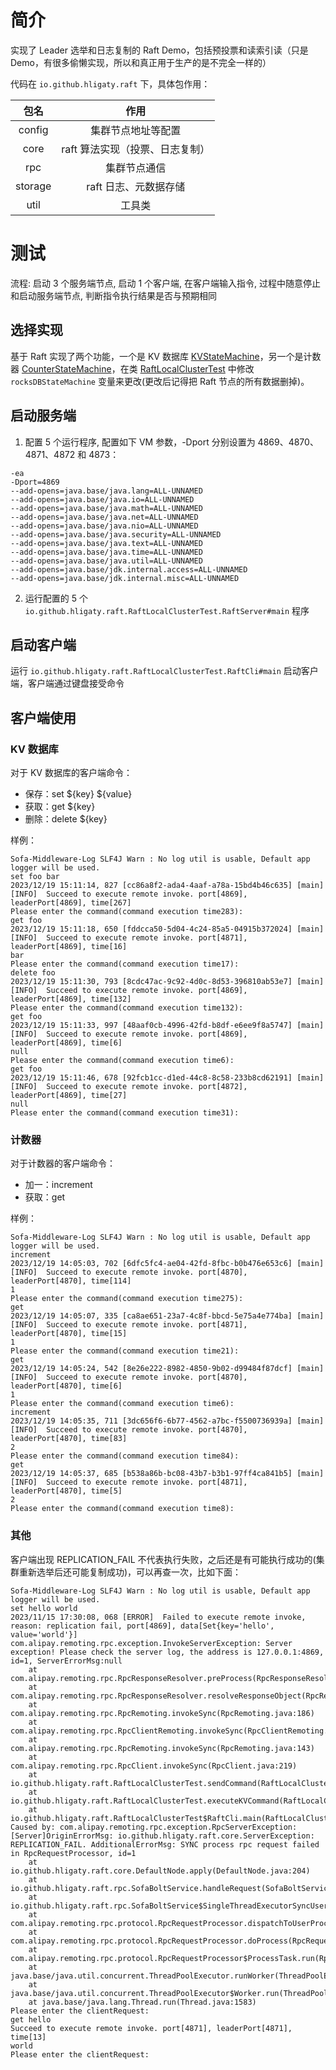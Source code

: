 # 简介

实现了 Leader 选举和日志复制的 Raft Demo，包括预投票和读索引读（只是 Demo，有很多偷懒实现，所以和真正用于生产的是不完全一样的）

代码在 `io.github.hligaty.raft` 下，具体包作用：

|  包名   |              作用               |
| :-----: | :-----------------------------: |
| config  |       集群节点地址等配置        |
|  core   | raft 算法实现（投票、日志复制） |
|   rpc   |          集群节点通信           |
| storage |      raft 日志、元数据存储      |
|  util   |             工具类              |

# 测试

流程: 启动 3 个服务端节点, 启动 1 个客户端, 在客户端输入指令, 过程中随意停止和启动服务端节点, 判断指令执行结果是否与预期相同

## 选择实现

基于 Raft 实现了两个功能，一个是 KV 数据库 [KVStateMachine](stateMachine/KVStateMachine.java)，另一个是计数器 [CounterStateMachine](stateMachine/CounterStateMachine.java)，在类  [RaftLocalClusterTest](https://github.com/hligaty/sherry/blob/bd06fe8428efd9d9ef0d4b4ff0876583db201e2e/src/test/java/io/github/hligaty/raft/RaftLocalClusterTest.java#L43) 中修改 `rocksDBStateMachine` 变量来更改(更改后记得把 Raft 节点的所有数据删掉)。

## 启动服务端

1. 配置 5 个运行程序, 配置如下 VM 参数，-Dport 分别设置为 4869、4870、4871、4872 和 4873：

```
-ea
-Dport=4869
--add-opens=java.base/java.lang=ALL-UNNAMED
--add-opens=java.base/java.io=ALL-UNNAMED
--add-opens=java.base/java.math=ALL-UNNAMED
--add-opens=java.base/java.net=ALL-UNNAMED
--add-opens=java.base/java.nio=ALL-UNNAMED
--add-opens=java.base/java.security=ALL-UNNAMED
--add-opens=java.base/java.text=ALL-UNNAMED
--add-opens=java.base/java.time=ALL-UNNAMED
--add-opens=java.base/java.util=ALL-UNNAMED
--add-opens=java.base/jdk.internal.access=ALL-UNNAMED
--add-opens=java.base/jdk.internal.misc=ALL-UNNAMED
```

2. 运行配置的 5 个 `io.github.hligaty.raft.RaftLocalClusterTest.RaftServer#main` 程序

## 启动客户端

运行 `io.github.hligaty.raft.RaftLocalClusterTest.RaftCli#main` 启动客户端，客户端通过键盘接受命令

## 客户端使用

### KV 数据库

对于 KV 数据库的客户端命令：

- 保存：set ${key} ${value}
- 获取：get ${key}
- 删除：delete ${key}

样例：

```
Sofa-Middleware-Log SLF4J Warn : No log util is usable, Default app logger will be used.
set foo bar
2023/12/19 15:11:14, 827 [cc86a8f2-ada4-4aaf-a78a-15bd4b46c635] [main] [INFO]  Succeed to execute remote invoke. port[4869], leaderPort[4869], time[267]
Please enter the command(command execution time283):
get foo
2023/12/19 15:11:18, 650 [fddcca50-5d04-4c24-85a5-04915b372024] [main] [INFO]  Succeed to execute remote invoke. port[4871], leaderPort[4869], time[16]
bar
Please enter the command(command execution time17):
delete foo
2023/12/19 15:11:30, 793 [8cdc47ac-9c92-4d0c-8d53-396810ab53e7] [main] [INFO]  Succeed to execute remote invoke. port[4869], leaderPort[4869], time[132]
Please enter the command(command execution time132):
get foo
2023/12/19 15:11:33, 997 [48aaf0cb-4996-42fd-b8df-e6ee9f8a5747] [main] [INFO]  Succeed to execute remote invoke. port[4869], leaderPort[4869], time[6]
null
Please enter the command(command execution time6):
get foo
2023/12/19 15:11:46, 678 [92fcb1cc-d1ed-44c8-8c58-233b8cd62191] [main] [INFO]  Succeed to execute remote invoke. port[4872], leaderPort[4869], time[27]
null
Please enter the command(command execution time31):
```

### 计数器

对于计数器的客户端命令：

- 加一：increment
- 获取：get

样例：

```
Sofa-Middleware-Log SLF4J Warn : No log util is usable, Default app logger will be used.
increment
2023/12/19 14:05:03, 702 [6dfc5fc4-ae04-42fd-8fbc-b0b476e653c6] [main] [INFO]  Succeed to execute remote invoke. port[4870], leaderPort[4870], time[114]
1
Please enter the command(command execution time275):
get
2023/12/19 14:05:07, 335 [ca8ae651-23a7-4c8f-bbcd-5e75a4e774ba] [main] [INFO]  Succeed to execute remote invoke. port[4871], leaderPort[4870], time[15]
1
Please enter the command(command execution time21):
get
2023/12/19 14:05:24, 542 [8e26e222-8982-4850-9b02-d99484f87dcf] [main] [INFO]  Succeed to execute remote invoke. port[4870], leaderPort[4870], time[6]
1
Please enter the command(command execution time6):
increment
2023/12/19 14:05:35, 711 [3dc656f6-6b77-4562-a7bc-f5500736939a] [main] [INFO]  Succeed to execute remote invoke. port[4870], leaderPort[4870], time[83]
2
Please enter the command(command execution time84):
get
2023/12/19 14:05:37, 685 [b538a86b-bc08-43b7-b3b1-97ff4ca841b5] [main] [INFO]  Succeed to execute remote invoke. port[4871], leaderPort[4870], time[5]
2
Please enter the command(command execution time8):
```

### 其他

客户端出现 REPLICATION_FAIL 不代表执行失败，之后还是有可能执行成功的(集群重新选举后还可能复制成功)，可以再查一次，比如下面：

```
Sofa-Middleware-Log SLF4J Warn : No log util is usable, Default app logger will be used.
set hello world
2023/11/15 17:30:08, 068 [ERROR]  Failed to execute remote invoke, reason: replication fail, port[4869], data[Set{key='hello', value='world'}]
com.alipay.remoting.rpc.exception.InvokeServerException: Server exception! Please check the server log, the address is 127.0.0.1:4869, id=1, ServerErrorMsg:null
	at com.alipay.remoting.rpc.RpcResponseResolver.preProcess(RpcResponseResolver.java:124)
	at com.alipay.remoting.rpc.RpcResponseResolver.resolveResponseObject(RpcResponseResolver.java:54)
	at com.alipay.remoting.rpc.RpcRemoting.invokeSync(RpcRemoting.java:186)
	at com.alipay.remoting.rpc.RpcClientRemoting.invokeSync(RpcClientRemoting.java:72)
	at com.alipay.remoting.rpc.RpcRemoting.invokeSync(RpcRemoting.java:143)
	at com.alipay.remoting.rpc.RpcClient.invokeSync(RpcClient.java:219)
	at io.github.hligaty.raft.RaftLocalClusterTest.sendCommand(RaftLocalClusterTest.java:167)
	at io.github.hligaty.raft.RaftLocalClusterTest.executeKVCommand(RaftLocalClusterTest.java:115)
	at io.github.hligaty.raft.RaftLocalClusterTest$RaftCli.main(RaftLocalClusterTest.java:67)
Caused by: com.alipay.remoting.rpc.exception.RpcServerException: [Server]OriginErrorMsg: io.github.hligaty.raft.core.ServerException: REPLICATION_FAIL. AdditionalErrorMsg: SYNC process rpc request failed in RpcRequestProcessor, id=1
	at io.github.hligaty.raft.core.DefaultNode.apply(DefaultNode.java:204)
	at io.github.hligaty.raft.rpc.SofaBoltService.handleRequest(SofaBoltService.java:64)
	at io.github.hligaty.raft.rpc.SofaBoltService$SingleThreadExecutorSyncUserProcessor.handleRequest(SofaBoltService.java:104)
	at com.alipay.remoting.rpc.protocol.RpcRequestProcessor.dispatchToUserProcessor(RpcRequestProcessor.java:252)
	at com.alipay.remoting.rpc.protocol.RpcRequestProcessor.doProcess(RpcRequestProcessor.java:146)
	at com.alipay.remoting.rpc.protocol.RpcRequestProcessor$ProcessTask.run(RpcRequestProcessor.java:393)
	at java.base/java.util.concurrent.ThreadPoolExecutor.runWorker(ThreadPoolExecutor.java:1144)
	at java.base/java.util.concurrent.ThreadPoolExecutor$Worker.run(ThreadPoolExecutor.java:642)
	at java.base/java.lang.Thread.run(Thread.java:1583)
Please enter the clientRequest:
get hello
Succeed to execute remote invoke. port[4871], leaderPort[4871], time[13]
world
Please enter the clientRequest:
```

